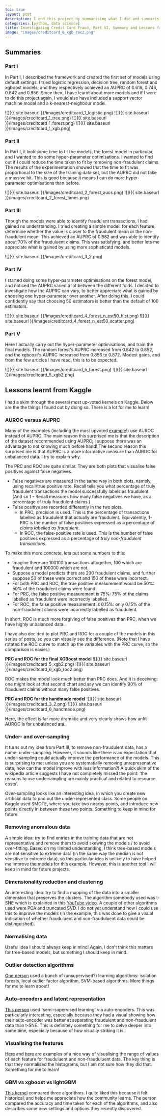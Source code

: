 ```yaml
---
toc: true
layout: post
description: I end this project by summarising what I did and summarising what I learnt by having a look at other people's examples on Kaggle.
categories: [python, data science]
title: Investigating Credit Card Fraud, Part VI, Summary and Lessons from Kaggle
image: "images/creditcard_6_xgb_roc2.png"
---
```

## Summaries
### Part I
In Part I, I described the framework and created the first set of models using default settings. I tried logistic regression, decision tree, random forest and xgboost models, and they respectively achieved an AUPRC of 0.616, 0.746, 0.842 and 0.856. Since then, I have learnt about more models and if I were to do this project again, I would also have included a support vector machine model and a k-nearest-neighbour model.

![]({{ site.baseurl }}/images/creditcard_1_logistic.png)
![]({{ site.baseurl }}/images/creditcard_1_tree.png)
![]({{ site.baseurl }}/images/creditcard_1_forest.png)
![]({{ site.baseurl }}/images/creditcard_1_xgb.png)

### Part II
In Part I, it look some time to fit the models, the forest model in particular, and I wanted to do some hyper-parameter optimisations. I wanted to find out if I could reduce the time taken to fit by removing non-fraudulent claims. The results of the experimentation showed that the time to fit was proportional to the size of the training data set, but the AUPRC did not take a massive hit.  This is good because it means I can do more hyper-parameter optimisations than before.

![]({{ site.baseurl }}/images/creditcard_2_forest_aucs.png)
![]({{ site.baseurl }}/images/creditcard_2_forest_times.png)

### Part III
Though the models were able to identify fraudulent transactions, I had gained no understanding. I tried creating a simple model: for each feature, determine whether the value is closer to the fraudulent mean or the non-fraudulent mean. This achieved an AUPRC of 0.682 and was able to identify about 70% of the frauduluent claims. This was satisfying, and better lets me appreciate what is gained by using more sophisticatd models.

![]({{ site.baseurl }}/images/creditcard_3_2.png)

### Part IV
I started doing some hyper-parameter optimisations on the forest model, and noticed the AUPRC varied a lot between the different folds. I decided to investigate how the AUPRC can vary, to better appreciate what is gained by choosing one hyper-parameter over another. After doing this, I could confidently say that choosing 50 estimators is better than the default of 100 estimators.

![]({{ site.baseurl }}/images/creditcard_4_forest_n_est50_hist.png)
![]({{ site.baseurl }}/images/creditcard_4_forest_n_est50_scatter.png)

### Part V
Here I actually carry out the hyper-parameter optimisations, and train the final models. The random forest's AUPRC increased from 0.842 to 0.852, and the xgboost's AUPRC increased from 0.856 to 0.872. Modest gains, and from the few articles I have read, this is to be expected.

![]({{ site.baseurl }}/images/creditcard_5_forest.png)
![]({{ site.baseurl }}/images/creditcard_5_xgb2.png)



## Lessons learnt from Kaggle
I had a skim through the several most up-voted kernels on Kaggle. Below are the the things I found out by doing so. There is a lot for me to learn!

### AUROC versus AUPRC
Many of the examples (including the most upvoted [example](https://www.kaggle.com/janiobachmann/credit-fraud-dealing-with-imbalanced-datasets/notebook)!) use AUROC instead of AUPRC. The main reason this surprised me is that the description of the dataset recommended using AUPRC; I suppose there was an advantage to not knowing much before hand! The second reason this surprised me is that AUPRC is a more informative measure than AUROC for unbalanced data. I try to explain why.

The PRC and ROC are quite similar. They are both plots that visualise false positives against false negatives.
* False negatives are measured in the same way in both plots, namely, using recall/true positive rate. Recall tells you what percentage of truly fraudulent transactions the model successfully labels as fraudulent. (And so 1 - Recall measures how many false negatives we have, as a percentage of truly fraudulent claims.)
* False positive are recorded differently in the two plots.
    * In PRC, precision is used. This is the percentage of transactions labelled as fraudulent that actually are fraudulent. Equivalently, 1-PRC is the number of false positives expressed as a percentage of *claims labelled as fraudulent*.
    * In ROC, the false-positive rate is used. This is the number of false positives expressed as a percentage of *truly non-fraudulent transactions*.

To make this more concrete, lets put some numbers to this:
* Imagine there are 100100 transactions altogether, 100 which are fraudulent and 100000 which are not.
* Suppose a model predicts there are 200 fraudulent claims, and further suppose 50 of these were correct and 150 of these were incorrect.
* For both PRC and ROC, the true positive measurement would be 50%: 50% of the fraudulent claims were found.
* For PRC, the false positive measurement is 75%: 75% of the claims labelled as fraudulent were incorrectly labelled.
* For ROC, the false positive measurement is 0.15%: only 0.15% of the non-fraudulent claims were incorrectly labelled as fraudulent.

In short, ROC is much more forgiving of false positives than PRC, when we have highly unbalanced data.

I have also decided to plot PRC and ROC for a couple of the models in this series of posts, so you can visually see the difference. (Note that I have rotated the ROC curve to match up the variables with the PRC curve, so the comparison is easier.)

**PRC and ROC for the final XGBoost model**
![]({{ site.baseurl }}/images/creditcard_5_xgb2.png)
![]({{ site.baseurl }}/images/creditcard_6_xgb_roc2.png)

ROC makes the model look much better than PRC does. And it is deceiving: one might look at that second chart and say we can identify 90% of fraudulent claims without many false positives.

**PRC and ROC for the handmade model**
![]({{ site.baseurl }}/images/creditcard_3_2.png)
![]({{ site.baseurl }}/images/creditcard_6_handmade.png)

Here, the effect is far more dramatic and very clearly shows how unfit AUROC is for unbalanced ata.


### Under- and over-sampling
It turns out my idea from Part III, to remove non-fraudulent data, has a name: under-sampling. However, it sounds like there is an expectation that under-sampling could actually improve the performance of the models. This is surprising to me; unless you are systematially removing unrepresenative data, how can the model improve with less information?! A quick skim of the wikipedia article suggests I have not completely missed the point: 'the reasons to use undersampling are mainly practical and related to resource costs'.

Over-sampling looks like an interesting idea, in which you create new artificial data to pad out the under-represented class. Some people on Kaggle used SMOTE, where you take two nearby points, and introduce new points directly in between these two points. Something to keep in mind for future!

### Removing anomalous data
A simple idea: try to find entries in the training data that are not representative and remove them to avoid skewing the models / to avoid over-fitting. Based on my limited understanding, I think tree-based models are not sensitive to extreme data (in the same way the median is not sensitive to extreme data), so this particular idea is unlikely to have helped me improve the models for this example. However, this is another tool I will keep in mind for future projects.

### Dimensionality reduction and clustering
An interesting idea: try to find a mapping of the data into a smaller dimension that preserves the clusters. The algorithm somebody used was t-SNE which is explained in this [YouTube video](https://www.youtube.com/watch?v=NEaUSP4YerM). A couple of other algorithms used were PCA and truncated SVD.  I do not yet understand how I could use this to improve the models (in the example, this was done to give a visual indication of whether frauduluent and non-frauduluent data could be distinguished).

### Normalising data
Useful idea I should always keep in mind! Again, I don't think this matters for tree-based models, but something I should keep in mind.

### Outlier detection algorithms
[One person](https://www.kaggle.com/pavansanagapati/anomaly-detection-credit-card-fraud-analysis/notebook) used a bunch of (unsupervised?) learning algorithms: isolation forests, local outlier factor algorithm, SVM-based algorithms. More things for me to learn about!

### Auto-encoders and latent representation
[This person](https://www.kaggle.com/shivamb/semi-supervised-classification-using-autoencoders) used 'semi-supervised learning' via auto-encoders. This was particularly interesting, especially because they had a visual showing how their auto-encoder was better at separating fraudulent and non-fraudulent data than t-SNE. This is definitely something for me to delve deeper into some time, especially because of how visually striking it is.

### Visualising the features
[Here](https://www.kaggle.com/currie32/predicting-fraud-with-tensorflow/notebook) and [here](https://www.kaggle.com/shelars1985/anomaly-detection-using-gaussian-distribution/notebook) are examples of a nice way of visualising the range of values of each feature for frauduluent and non-frauduluent data. The key thing is that they normalised the histograms, but I am not sure how they did that. Something for me to learn!

### GBM vs xgboost vs lightGBM
[This kernel](https://www.kaggle.com/nschneider/gbm-vs-xgboost-vs-lightgbm/notebook) compared three algorithms. I quite liked this because it felt historical, and helps me appreciate how the community learns. The person compared the accuracy and time taken for each of the algorithms, and also describes some new settings and options they recently discovered.


